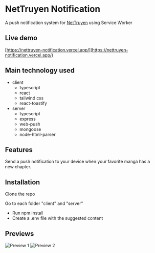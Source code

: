 # NetTruyen Notification

A push notification system for [NetTruyen](http://nettruyenco.com) using Service Worker

## Live demo

[https://nettruyen-notification.vercel.app/](https://nettruyen-notification.vercel.app/)

## Main technology used

- client
  - typescript
  - react
  - tailwind css
  - react-toastify
- server
  - typescript
  - express
  - web-push
  - mongoose
  - node-html-parser

## Features

Send a push notification to your device when your favorite manga has a new chapter.

## Installation

Clone the repo

Go to each folder "client" and "server"

- Run npm install
- Create a .env file with the suggested content

## Previews

![Preview 1](https://res.cloudinary.com/naptest/image/upload/v1652538956/nettruyen-notification/1_n4r96e.png)
![Preview 2](https://res.cloudinary.com/naptest/image/upload/v1652539594/nettruyen-notification/Untitled_ppg5as.png)
